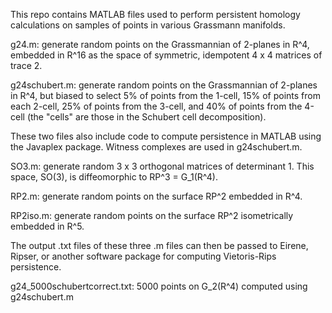 This repo contains MATLAB files used to perform persistent homology calculations on samples of points in various Grassmann manifolds.

g24.m: generate random points on the Grassmannian of 2-planes in R^4, embedded in R^16 as the space of symmetric, idempotent 4 x 4 matrices of trace 2.

g24schubert.m: generate random points on the Grassmannian of 2-planes in R^4, but biased to select 5% of points from the 1-cell, 15% of points from each 2-cell, 25% of points from the 3-cell, and 40% of points from the 4-cell (the "cells" are those in the Schubert cell decomposition).

These two files also include code to compute persistence in MATLAB using the Javaplex package. Witness complexes are used in g24schubert.m.

SO3.m: generate random 3 x 3 orthogonal matrices of determinant 1. This space, SO(3), is diffeomorphic to RP^3 = G_1(R^4).

RP2.m: generate random points on the surface RP^2 embedded in R^4.

RP2iso.m: generate random points on the surface RP^2 isometrically embedded in R^5.

The output .txt files of these three .m files can then be passed to Eirene, Ripser, or another software package for computing Vietoris-Rips persistence.

g24_5000schubertcorrect.txt: 5000 points on G_2(R^4) computed using g24schubert.m

